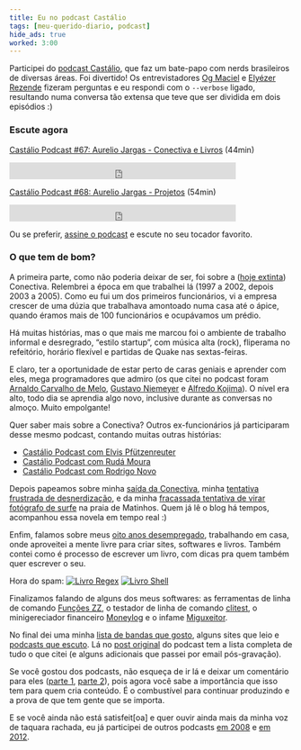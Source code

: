 ```yaml
---
title: Eu no podcast Castálio
tags: [meu-querido-diario, podcast]
hide_ads: true
worked: 3:00
---
```


Participei do [podcast Castálio](http://castalio.info), que faz um bate-papo com nerds brasileiros de diversas áreas. Foi divertido! Os entrevistadores [Og Maciel](https://twitter.com/OgMaciel) e [Elyézer Rezende](https://twitter.com/elyezer) fizeram perguntas e eu respondi com o `--verbose` ligado, resultando numa conversa tão extensa que teve que ser dividida em dois episódios :)

### Escute agora

[Castálio Podcast #67: Aurelio Jargas - Conectiva e Livros](http://castalio.info/episodio-67-aurelio-jargas-conectiva-e-livros.html) (44min)

<iframe src="https://archive.org/embed/castalio-podcast-67" width="80%" height="30" frameborder="0"></iframe>

[Castálio Podcast #68: Aurelio Jargas - Projetos](http://castalio.info/episodio-68-aurelio-jargas-projetos.html) (54min)

<iframe src="https://archive.org/embed/castalio-podcast-68" width="80%" height="30" frameborder="0"></iframe>

Ou se preferir, [assine o podcast](http://feeds.feedburner.com/CastalioPodcastMP3) e escute no seu tocador favorito.

### O que tem de bom?

A primeira parte, como não poderia deixar de ser, foi sobre a ([hoje extinta](http://br-linux.org/2015/01/conectiva-sa-esta-fechando-e-busca-interessados-em-comprar-direitos-de-apostilas-e-outros-materiais.html)) Conectiva. Relembrei a época em que trabalhei lá (1997 a 2002, depois 2003 a 2005). Como eu fui um dos primeiros funcionários, vi a empresa crescer de uma dúzia que trabalhava amontoado numa casa até o ápice, quando éramos mais de 100 funcionários e ocupávamos um prédio.

Há muitas histórias, mas o que mais me marcou foi o ambiente de trabalho informal e desregrado, “estilo startup”, com música alta (rock), fliperama no refeitório, horário flexível e partidas de Quake nas sextas-feiras.

E claro, ter a oportunidade de estar perto de caras geniais e aprender com eles, mega programadores que admiro (os que citei no podcast foram [Arnaldo Carvalho de Melo](https://www.linkedin.com/in/acmelo), [Gustavo Niemeyer](https://labix.org) e [Alfredo Kojima](https://www.linkedin.com/in/alfredokojima)). O nível era alto, todo dia se aprendia algo novo, inclusive durante as conversas no almoço. Muito empolgante!

Quer saber mais sobre a Conectiva? Outros ex-funcionários já participaram desse mesmo podcast, contando muitas outras histórias:

- [Castálio Podcast com Elvis Pfützenreuter](http://castalio.info/elvis-pfutzenreuter-conectiva-linux.html)
- [Castálio Podcast com Rudá Moura](http://castalio.info/ruda-moura-conectiva-linux.html)
- [Castálio Podcast com Rodrigo Novo](http://castalio.info/rodrigo-novo-conectiva-linux.html)

Depois papeamos sobre minha [saída da Conectiva](http://aurelio.net/blog/2005/09/23/free-as-in-bird/), minha [tentativa frustrada de desnerdização](http://aurelio.net/blog/2005/11/30/processo-de-desnerdizacao/), e da minha [fracassada tentativa de virar fotógrafo de surfe](http://aurelio.net/blog/2006/02/08/de-nerd-a-fotografo/) na praia de Matinhos. Quem já lê o blog há tempos, acompanhou essa novela em tempo real :)

Enfim, falamos sobre meus [oito anos desempregado](http://aurelio.net/blog/2010/09/23/estou-ha-5-anos-desempregado-viva/), trabalhando em casa, onde aproveitei a mente livre para criar sites, softwares e livros. Também contei como é processo de escrever um livro, com dicas pra quem também quer escrever o seu.

Hora do spam: [![Livro Regex](http://aurelio.net/img/icon/128/livroregex4.png)](http://www.piazinho.com.br)
[![Livro Shell](http://aurelio.net/img/icon/128/livroshell.png)](http://www.shellscript.com.br)

Finalizamos falando de alguns dos meus softwares: as ferramentas de linha de comando [Funções ZZ](http://funcoeszz.net), o testador de linha de comando [clitest](https://github.com/aureliojargas/clitest), o minigereciador financeiro [Moneylog](http://aurelio.net/moneylog/) e o infame [Miguxeitor](http://aurelio.net/coisinha/miguxeitor/).

No final dei uma minha [lista de bandas que gosto](http://aurelio.net/musica/), alguns sites que leio e [podcasts que escuto](http://aurelio.net/blog/2015/03/17/top-podcasts-2015/). Lá no [post original](http://castalio.info/episodio-68-aurelio-jargas-projetos.html) do podcast tem a lista completa de tudo o que citei (e alguns adicionais que passei por email pós-gravação).

Se você gostou dos podcasts, não esqueça de ir lá e deixar um comentário para eles ([parte 1](http://castalio.info/episodio-67-aurelio-jargas-conectiva-e-livros.html), [parte 2](http://castalio.info/episodio-68-aurelio-jargas-projetos.html)), pois agora você sabe a importância que isso tem para quem cria conteúdo. É o combustível para continuar produzindo e a prova de que tem gente que se importa.

E se você ainda não está satisfeit[oa] e quer ouvir ainda mais da minha voz de taquara rachada, eu já participei de outros podcasts [em 2008](http://aurelio.net/blog/2008/08/18/podcastei/) e [em 2012](http://aurelio.net/blog/2012/09/28/eu-no-podcast-do-ruda/).
